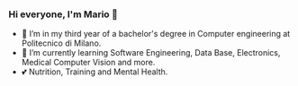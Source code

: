 ### Hi everyone, I'm Mario 👋

- 🔭 I’m in my third year of a bachelor's degree in Computer engineering at Politecnico di Milano.
- 🌱 I’m currently learning Software Engineering, Data Base, Electronics, Medical Computer Vision and more.
- 💕 Nutrition, Training and Mental Health.
